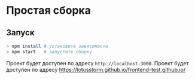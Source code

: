 # Простая сборка

## Запуск
```bash
> npm install # установите зависимости
> npm start   # запустите сборку
```

Проект будет доступен по адресу `http://localhost:3000`.
Проект будет доступен по адресу https://lotusstorm.github.io/frontend-test.github.io/

